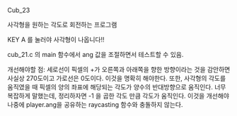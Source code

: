 Cub_23

사각형을 원하는 각도로 회전하는 프로그램

KEY A 를 눌러야 사각형이 나옵니다!!

cub_21.c 의 main 함수에서 ang 값을 조절하면서 테스트할 수 있음.

개선해야할 점: 세로선이 픽셀의 +가 오른쪽과 아래쪽을 향한 방향이라는 것을 감안하면 사실상 270도이고 가로선은 0도이다. 이것을 명확히 해야한다. 또한, 사각형의 각도를 움직였을 때 픽셀의 양의 좌표에 해당되는 각도가 양수의 반대방향으로 움직인다. 너무 복잡하게 말했는데, 정리하자면 -1 을 곱한 각도 만큼 각도가 움직인다. 이것을 개선해야 나중에 player.ang을 공유하는 raycasting 함수와 충돌하지 않는다.